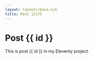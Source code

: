 ```yaml
---
layout: layouts/base.njk
title: Post 12175
---
```


# Post {{ id }}

This is post {{ id }} in my Eleventy project.
